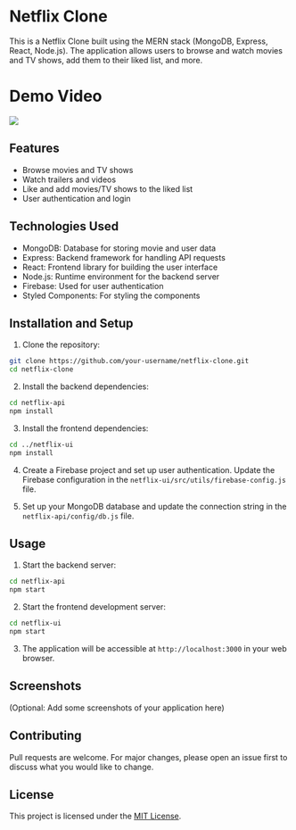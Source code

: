 # Netflix Clone

This is a Netflix Clone built using the MERN stack (MongoDB, Express, React, Node.js). The application allows users to browse and watch movies and TV shows, add them to their liked list, and more.
# Demo Video 

![](https://github.com/CHANDRA92/Netflix-Clone/blob/main/netflix-ui/src/assets/netflix_GIF.gif)

## Features

- Browse movies and TV shows
- Watch trailers and videos
- Like and add movies/TV shows to the liked list
- User authentication and login

## Technologies Used

- MongoDB: Database for storing movie and user data
- Express: Backend framework for handling API requests
- React: Frontend library for building the user interface
- Node.js: Runtime environment for the backend server
- Firebase: Used for user authentication
- Styled Components: For styling the components

## Installation and Setup

1. Clone the repository:

```bash
git clone https://github.com/your-username/netflix-clone.git
cd netflix-clone
```

2. Install the backend dependencies:

```bash
cd netflix-api
npm install
```

3. Install the frontend dependencies:

```bash
cd ../netflix-ui
npm install
```

4. Create a Firebase project and set up user authentication. Update the Firebase configuration in the `netflix-ui/src/utils/firebase-config.js` file.

5. Set up your MongoDB database and update the connection string in the `netflix-api/config/db.js` file.

## Usage

1. Start the backend server:

```bash
cd netflix-api
npm start
```

2. Start the frontend development server:

```bash
cd netflix-ui
npm start
```

3. The application will be accessible at `http://localhost:3000` in your web browser.

## Screenshots

(Optional: Add some screenshots of your application here)

## Contributing

Pull requests are welcome. For major changes, please open an issue first to discuss what you would like to change.

## License

This project is licensed under the [MIT License](LICENSE).
